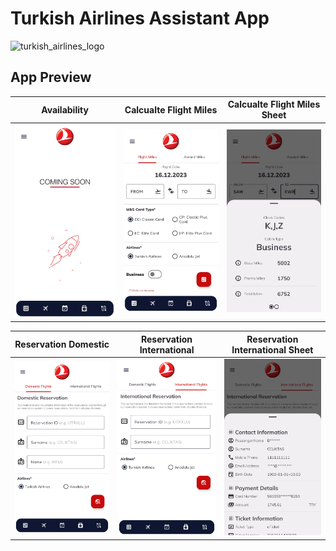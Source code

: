 # Turkish Airlines Assistant App

![turkish_airlines_logo](https://github.com/icanerdogan/TurkishAirlinesAssistantApp/assets/52867508/6492946b-daab-4bdb-b3c6-7c2356137bf9)

<h2> App Preview </h2>

Availability             |  Calcualte Flight Miles          |   Calcualte Flight Miles Sheet
:-------------------------:|:-------------------------: |:-------------------------:
![](https://raw.githubusercontent.com/icanerdogan/TurkishAirlinesAssistantApp/master/document/preview/availability.jpg)  |  ![](https://raw.githubusercontent.com/icanerdogan/TurkishAirlinesAssistantApp/master/document/preview/calculate-flight-miles.jpg)  |  ![](https://raw.githubusercontent.com/icanerdogan/TurkishAirlinesAssistantApp/master/document/preview/calculate-flight-miles-bottom-sheet.jpg)

Reservation Domestic             |  Reservation International         |   Reservation International Sheet
:-------------------------:|:-------------------------: |:-------------------------:
![](https://raw.githubusercontent.com/icanerdogan/TurkishAirlinesAssistantApp/master/document/preview/reservation-domestic.png)  |  ![](https://raw.githubusercontent.com/icanerdogan/TurkishAirlinesAssistantApp/master/document/preview/reservation-international.png)  |  ![](https://raw.githubusercontent.com/icanerdogan/TurkishAirlinesAssistantApp/master/document/preview/reservation-international-bottom-sheet.png)

